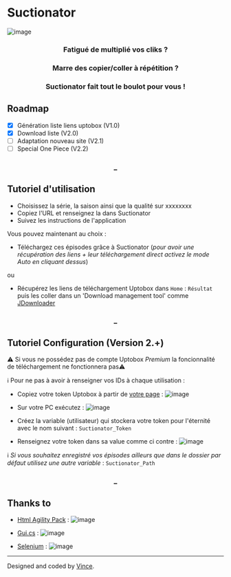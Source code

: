 # Suctionator     

![image](https://user-images.githubusercontent.com/29730840/155860288-23447459-9a72-4b59-b3a2-d68c887251ee.png)


<h3 align="center">Fatigué de multiplié vos cliks ?<h3/>
<h3 align="center">Marre des copier/coller à répétition ?<h3/>
<h3 align="center">Suctionator fait tout le boulot pour vous !<h3/>


## Roadmap

- [x] Génération liste liens uptobox (V1.0)
- [x] Download liste (V2.0)
- [ ] Adaptation nouveau site (V2.1)
- [ ] Special One Piece (V2.2)

<h3 align="center">_<h3/>

Tutoriel d'utilisation
--------

- Choisissez la série, la saison ainsi que la qualité sur xxxxxxxx
- Copiez l'URL et renseignez la dans Suctionator
- Suivez les instructions de l'application

Vous pouvez maintenant au choix : 
- Téléchargez ces épisodes grâce à Suctionator (*pour avoir une récupération des liens + leur téléchargement direct activez le mode Auto en cliquant dessus*)

ou
- Récupérez les liens de téléchargement Uptobox dans `Home` : `Résultat` puis les coller dans un 'Download management tool' comme [JDownloader](https://jdownloader.org/)

<h3 align="center">_<h3/>
  
Tutoriel Configuration (Version 2.+)
-------------
⚠️ Si vous ne possédez pas de compte Uptobox *Premium* la foncionnalité de téléchargement ne fonctionnera pas⚠️

ℹ️ Pour ne pas à avoir à renseigner vos IDs à chaque utilisation :
- Copiez votre token Uptobox à partir de [votre page](https://uptobox.com/my_account) : ![image](https://user-images.githubusercontent.com/29730840/154539617-3420b469-4f88-4ba2-aac4-2429182ce3ce.png)

- Sur votre PC exécutez : ![image](https://user-images.githubusercontent.com/29730840/154540387-f9932392-b8fe-4d91-9cb0-99ebbc3b8cf4.png)
- Créez la variable (utilisateur) qui stockera votre token pour l'éternité avec le nom suivant : `Suctionator_Token`
- Renseignez votre token dans sa value comme ci contre : ![image](https://user-images.githubusercontent.com/29730840/155810357-25f75426-bd8f-4ca2-b451-4c8c4a038160.png)

ℹ️ *Si vous souhaitez enregistré vos épisodes ailleurs que dans le dossier par défaut utilisez une autre variable* : `Suctionator_Path`

<h3 align="center">_<h3/>
  
Thanks to
-------------

- [Html Agility Pack](https://html-agility-pack.net/) : ![image](https://user-images.githubusercontent.com/29730840/154550879-6a566478-7a5f-4f07-88b2-6ba2c1fec198.png)

- [Gui.cs](https://github.com/migueldeicaza/gui.cs) : ![image](https://user-images.githubusercontent.com/29730840/154568523-bb2215a1-ee74-4cd1-bf54-5df8a5782a1e.png)
- [Selenium](https://www.selenium.dev/) : ![image](https://user-images.githubusercontent.com/29730840/154550836-6d2aeeb5-8b27-4b79-8123-32833d2b187d.png)



------------


Designed and coded by [Vince](https://github.com/VinceGusmini).
